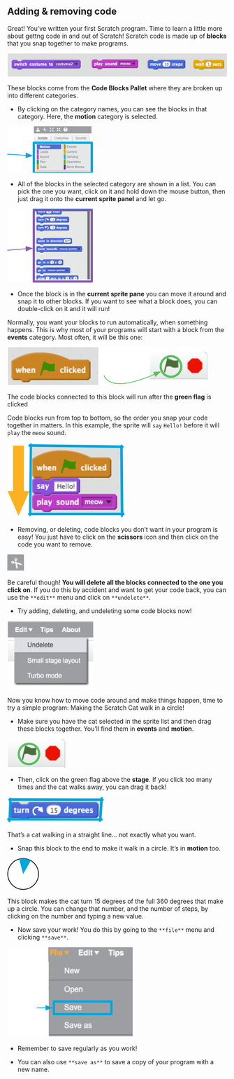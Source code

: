 ## Adding & removing code

Great! You’ve written your first Scratch program. Time to learn a little more about gettng code in and out of Scratch! Scratch code is made up of **blocks** that you snap together to make programs. 

![](images/code1.png)

These blocks come from the **Code Blocks Pallet** where they are broken up into different categories. 

+ By clicking on the category names, you can see the blocks in that category. Here, the **motion** category is selected. 

![](images/code2a.png)

+ All of the blocks in the selected category are shown in a list. You can pick the one you want, click on it and hold down the mouse button, then just drag it onto the **current sprite panel** and let go. 

![](images/code2b.png)

+ Once the block is in the **current sprite pane** you can move it around and snap it to other blocks. If you want to see what a block does, you can double-click on it and it will run!

Normally, you want your blocks to run automatically, when something happens. This is why most of your programs will start with a block from the **events** category. Most often, it will be this one: 

![](images/code3.png)

The code blocks connected to this block will run after the **green flag** is clicked

Code blocks run from top to bottom, so the order you snap your code together in matters. In this example, the sprite will `say` `Hello!` before it will `play` the `meow` sound. 

![](images/code4.png)

+ Removing, or deleting, code blocks you don’t want in your program is easy! You just have to click on the **scissors** icon and then click on the code you want to remove. 

![](images/code5.png)

Be careful though! **You will delete all the blocks connected to the one you click on**. If you do this by accident and want to get your code back, you can use the `**edit**` menu and click on `**undelete**`. 

+ Try adding, deleting, and undeleting some code blocks now! 

![](images/code6.png)

Now you know how to move code around and make things happen, time to try a simple program: Making the Scratch Cat walk in a circle!

+ Make sure you have the cat selected in the sprite list and then drag these blocks together. You’ll find them in **events** and **motion**. 

![](images/code7.png)

+ Then, click on the green flag above the **stage**. If you click too many times and the cat walks away, you can drag it back! 

![](images/code8.png)

That’s a cat walking in a straight line... not exactly what you want. 

+ Snap this block to the end to make it walk in a circle. It’s in **motion** too. 

![](images/code9.png)

This block makes the cat turn 15 degrees of the full 360 degrees that make up a circle. You can change that number, and the number of steps, by clicking on the number and typing a new value.

+ Now save your work! You do this by going to the `**file**` menu and clicking `**save**`. 

![](images/code10.png)

+ Remember to save regularly as you work!

+ You can also use `**save as**` to save a copy of your program with a new name.
